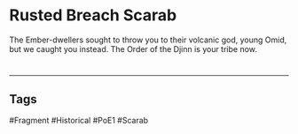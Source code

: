 # Rusted Breach Scarab
The Ember-dwellers sought to throw you to their volcanic god, young Omid, but we caught you instead. The Order of the Djinn is your tribe now.

#
---
## Tags
#Fragment
#Historical 
#PoE1 
#Scarab 
